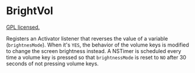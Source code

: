 # BrightVol
[GPL licensed.](http://hbang.ws/s/gpl)

Registers an Activator listener that reverses the value of a variable (`brightnesMode`). When it's `YES`, the behavior of the volume keys is modified to change the screen brightness instead. A NSTimer is scheduled every time a volume key is pressed so that `brightnessMode` is reset to `NO` after 30 seconds of not pressing volume keys.
